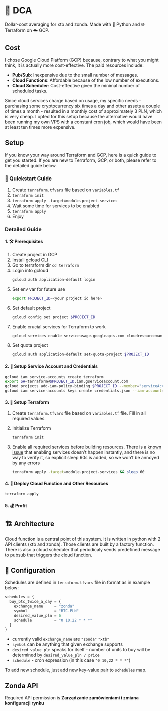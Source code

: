 # 💸 DCA

Dollar-cost averaging for xtb and zonda. Made with 🐍 Python and 🌐 Terraform on ☁️ GCP.

## Cost

I chose Google Cloud Platform (GCP) because, contrary to what you might think, it is actually more cost-effective. The paid resources include:

- **Pub/Sub**: Inexpensive due to the small number of messages.
- **Cloud Functions**: Affordable because of the low number of executions.
- **Cloud Scheduler**: Cost-effective given the minimal number of scheduled tasks.

Since cloud services charge based on usage, my specific needs - purchasing some cryptocurrency six times a day and other assets a couple of times a month - resulted in a monthly cost of approximately 3 PLN, which is very cheap. I opted for this setup because the alternative would have been running my own VPS with a constant cron job, which would have been at least ten times more expensive.

## Setup

If you know your way around Terraform and GCP, here is a quick guide to get you started. If you are new to Terraform, GCP, or both, please refer to the detailed guide below.

### 🚀 Quickstart Guide

1. Create `terraform.tfvars` file based on `variables.tf`
2. `terraform init`
3. `terraform apply -target=module.project-services`
4. Wait some time for services to be enabled
5. `terraform apply`
6. Enjoy

### Detailed Guide

#### 1. 🛠️ Prerequisites

1. Create project in GCP
2. Install gcloud CLI
3. Go to terraform dir `cd terraform`
4. Login into gcloud
   ```bash
   gcloud auth application-default login
   ```
5. Set env var for future use
   ```bash
   export PROJECT_ID=<your project id here>
   ```
6. Set default project
   ```bash
   gcloud config set project $PROJECT_ID
   ```
7. Enable crucial services for Terraform to work
   ```bash
   gcloud services enable serviceusage.googleapis.com cloudresourcemanager.googleapis.com
   ```
8. Set quota project
   ```bash
   gcloud auth application-default set-quota-project $PROJECT_ID
   ```

#### 2. 🔐 Setup Service Account and Credentials

```bash
gcloud iam service-accounts create terraform
export SA=terraform@$PROJECT_ID.iam.gserviceaccount.com
gcloud projects add-iam-policy-binding $PROJECT_ID --member="serviceAccount:$SA" --role="roles/owner"
gcloud iam service-accounts keys create credentials.json --iam-account=$SA
```

#### 3. 🔧 Setup Terraform

1. Create `terraform.tfvars` file based on `variables.tf` file. Fill in all required values.
2. Initialize Terraform

   ```bash
   terraform init
   ```

3. Enable all required services before building resources. There is a [known issue](https://registry.terraform.io/providers/hashicorp/google/latest/docs/guides/google_project_service#newly-activated-service-errors) that enabling services doesn’t happen instantly, and there is no way to verify it, so explicit sleep 60s is added, so we won’t be annoyed by any errors
   ```bash
   terraform apply -target=module.project-services && sleep 60
   ```

#### 4. 🚀 Deploy Cloud Function and Other Resources

```bash
terraform apply
```

#### 5. 💰 Profit

## 🏗️ Architecture

Cloud function is a central point of this system. It is written in python with 2 API clients (xtb and zonda). Those clients are built by a factory function. There is also a cloud scheduler that periodicaly sends predefined message to pubsub that triggers the cloud function.

## 🔧 Configuration

Schedules are defined in `terraform.tfvars` file in format as in example below:

```terraform
schedules = {
  buy_btc_twice_a_day = {
    exchange_name     = "zonda"
    symbol            = "BTC-PLN"
    desired_value_pln = 6
    schedule          = "0 10,22 * * *"
  }
}
```

- currently valid `exchange_name` are `"zonda"` `"xtb"`
- `symbol` can be anything that given exchange supports
- `desired_value_pln` speaks for itself - number of units to buy will be determined by `desired_value_pln / price`
- `schedule` - cron expression (in this case `"0 10,22 * * *"`)

To add new schedule, just add new key-value pair to `schedules` map.

## Zonda API

Required API permission is **Zarządzanie zamówieniami i zmiana konfiguracji rynku**
